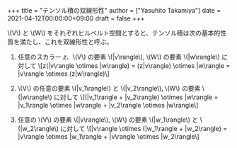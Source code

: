 +++
title = "テンソル積の双線形性"
author = ["Yasuhito Takamiya"]
date = 2021-04-12T00:00:00+09:00
draft = false
+++

\\(V\\) と \\(W\\) をそれぞれヒルベルト空間とすると、テンソル積は次の基本的性質を満たし、これを双線形性と呼ぶ。

1.  任意のスカラー $z$、\\(V\\) の要素 \\(|v\rangle\\), \\(W\\) の要素 \\(|w\rangle\\) に対して
    \\[z(|v\rangle \otimes |w\rangle) = (z|v\rangle) \otimes |w\rangle = |v\rangle \otimes (z|w\rangle)\\]

2.  \\(V\\) の任意の要素 \\(|v\_1\rangle\\) と \\(|v\_2\rangle\\), \\(W\\) の要素 \\(|w\rangle\\) に対して
    \\[(|v\_1\rangle + |v\_2\rangle) \otimes |w\rangle = |v\_1\rangle \otimes |w\rangle + |v\_2\rangle \otimes |w\rangle\\]

3.  任意の \\(V\\) の要素 \\(|v\rangle\\), \\(W\\) の要素 \\(|w\_1\rangle\\) と \\(|w\_2\rangle\\) に対して
    \\[|v\rangle \otimes (|w\_1\rangle + |w\_2\rangle) = |v\rangle \otimes |w\_1\rangle + |v\rangle \otimes |w\_2\rangle\\]
